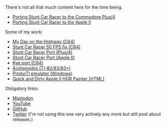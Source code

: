 <style>
  .social-media-list li {
    display: inline;
  }
</style>

There's not all that much content here for the time being.

* [Porting Stunt Car Racer to the Commodore Plus/4](articles/stunt-car-racer-plus4-port.html)
* [Porting Stunt Car Racer to the Apple II](articles/stunt-car-racer-apple2-port.html)

Some of my work:

* [My Day on the Highway (C64)](https://www.youtube.com/watch?v=cv2FWWNywsA)
* [Stunt Car Racer 50 FPS fix (C64)](https://csdb.dk/release/index.php?id=230122)
* [Stunt Car Racer Port (Plus/4)](https://plus4world.powweb.com/software/Stunt_Car_Racer)
* [Stunt Car Racer Port (Apple II)](/assets/media/StuntCarRacer-AppleII.zip)
* [Kye port (C64)](https://cobbpg.itch.io/kye-c64)
* [Acelgoyobis (TI-82/83/83+)](https://www.ticalc.org/archives/files/fileinfo/355/35586.html)
* [PindurTI emulator (Windows)](https://github.com/cobbpg/pindurti)
* [Quick and Dirty Apple II HGR Painter (HTML)](https://github.com/cobbpg/apple-ii-painter)

Obligatory links:

* [Mastodon](https://mastodon.gamedev.place/@cobbpg)
* [YouTube](https://www.youtube.com/user/kaviolalainen)
* [GitHub](https://github.com/cobbpg)
* [Twitter](https://twitter.com/cobbpg) (I'm not using this one very actively any more but still post about releases.)